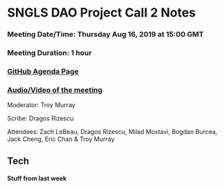 # SNGLS DAO Project Call 2 Notes

### Meeting Date/Time: Thursday Aug 16, 2019 at 15:00 GMT
### Meeting Duration: 1 hour
### [GitHub Agenda Page](https://github.com/SingularDTV/snglsdao-pm/issues/4)
### [Audio/Video of the meeting](https://zoom.us/recording)

Moderator: Troy Murray

Scribe: Dragos Rizescu

Attendees: Zach LeBeau, Dragos Rizescu, Milad Mostavi, Bogdan Burcea, Jack Cheng, Eric Chan & Troy Murray

## Tech

#### Stuff from last week
